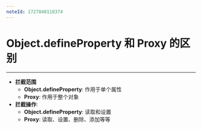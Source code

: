 ```yaml
---
noteId: 1727840110374
---
```

# Object.defineProperty 和 Proxy 的区别
---
- **拦截范围** 
	- **Object.defineProperty**: 作用于单个属性
	- **Proxy**: 作用于整个对象 
- **拦截操作**: 
	- **Object.defineProperty**: 读取和设置
	- **Proxy**: 读取、设置、删除、添加等等
